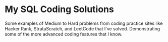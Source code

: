 # My SQL Coding Solutions 

Some examples of Medium to Hard problems from coding practice sites like Hacker Rank, 
StrataScratch, and LeetCode that I've solved.  Demonstrating some of the more advanced 
coding features that I know.

